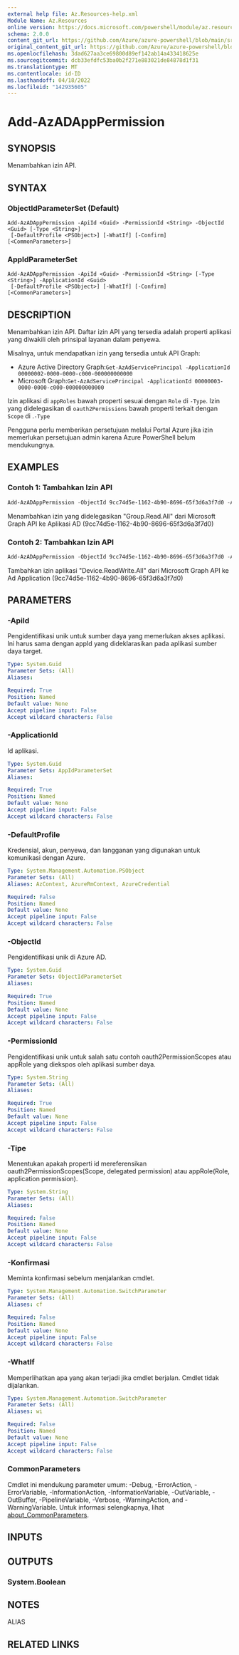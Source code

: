 ```yaml
---
external help file: Az.Resources-help.xml
Module Name: Az.Resources
online version: https://docs.microsoft.com/powershell/module/az.resources/add-azadapppermission
schema: 2.0.0
content_git_url: https://github.com/Azure/azure-powershell/blob/main/src/Resources/Resources/help/Add-AzADAppPermission.md
original_content_git_url: https://github.com/Azure/azure-powershell/blob/main/src/Resources/Resources/help/Add-AzADAppPermission.md
ms.openlocfilehash: 3dad627aa3ce69800d89ef142ab14a433418625e
ms.sourcegitcommit: dcb33efdfc53ba0b2f271e883021de84878d1f31
ms.translationtype: MT
ms.contentlocale: id-ID
ms.lasthandoff: 04/18/2022
ms.locfileid: "142935605"
---
```

# Add-AzADAppPermission

## SYNOPSIS
Menambahkan izin API.

## SYNTAX

### ObjectIdParameterSet (Default)
```
Add-AzADAppPermission -ApiId <Guid> -PermissionId <String> -ObjectId <Guid> [-Type <String>]
 [-DefaultProfile <PSObject>] [-WhatIf] [-Confirm] [<CommonParameters>]
```

### AppIdParameterSet
```
Add-AzADAppPermission -ApiId <Guid> -PermissionId <String> [-Type <String>] -ApplicationId <Guid>
 [-DefaultProfile <PSObject>] [-WhatIf] [-Confirm] [<CommonParameters>]
```

## DESCRIPTION
Menambahkan izin API.
Daftar izin API yang tersedia adalah properti aplikasi yang diwakili oleh prinsipal layanan dalam penyewa.

Misalnya, untuk mendapatkan izin yang tersedia untuk API Graph:
* Azure Active Directory Graph:`Get-AzAdServicePrincipal -ApplicationId 00000002-0000-0000-c000-000000000000`
* Microsoft Graph:`Get-AzAdServicePrincipal -ApplicationId 00000003-0000-0000-c000-000000000000`

Izin aplikasi di `appRoles` bawah properti sesuai dengan `Role` di `-Type`.
Izin yang didelegasikan di `oauth2Permissions` bawah properti terkait dengan `Scope` di .`-Type`

Pengguna perlu memberikan persetujuan melalui Portal Azure jika izin memerlukan persetujuan admin karena Azure PowerShell belum mendukungnya.

## EXAMPLES

### Contoh 1: Tambahkan Izin API
```powershell
Add-AzADAppPermission -ObjectId 9cc74d5e-1162-4b90-8696-65f3d6a3f7d0 -ApiId 00000003-0000-0000-c000-000000000000 -PermissionId 5f8c59db-677d-491f-a6b8-5f174b11ec1d
```

Menambahkan izin yang didelegasikan "Group.Read.All" dari Microsoft Graph API ke Aplikasi AD (9cc74d5e-1162-4b90-8696-65f3d6a3f7d0)

### Contoh 2: Tambahkan Izin API
```powershell
Add-AzADAppPermission -ObjectId 9cc74d5e-1162-4b90-8696-65f3d6a3f7d0 -ApiId 00000003-0000-0000-c000-000000000000 -PermissionId 1138cb37-bd11-4084-a2b7-9f71582aeddb -Type Role
```

Tambahkan izin aplikasi "Device.ReadWrite.All" dari Microsoft Graph API ke Ad Application (9cc74d5e-1162-4b90-8696-65f3d6a3f7d0)

## PARAMETERS

### -ApiId
Pengidentifikasi unik untuk sumber daya yang memerlukan akses aplikasi.
Ini harus sama dengan appId yang dideklarasikan pada aplikasi sumber daya target.

```yaml
Type: System.Guid
Parameter Sets: (All)
Aliases:

Required: True
Position: Named
Default value: None
Accept pipeline input: False
Accept wildcard characters: False
```

### -ApplicationId
Id aplikasi.

```yaml
Type: System.Guid
Parameter Sets: AppIdParameterSet
Aliases:

Required: True
Position: Named
Default value: None
Accept pipeline input: False
Accept wildcard characters: False
```

### -DefaultProfile
Kredensial, akun, penyewa, dan langganan yang digunakan untuk komunikasi dengan Azure.

```yaml
Type: System.Management.Automation.PSObject
Parameter Sets: (All)
Aliases: AzContext, AzureRmContext, AzureCredential

Required: False
Position: Named
Default value: None
Accept pipeline input: False
Accept wildcard characters: False
```

### -ObjectId
Pengidentifikasi unik di Azure AD.

```yaml
Type: System.Guid
Parameter Sets: ObjectIdParameterSet
Aliases:

Required: True
Position: Named
Default value: None
Accept pipeline input: False
Accept wildcard characters: False
```

### -PermissionId
Pengidentifikasi unik untuk salah satu contoh oauth2PermissionScopes atau appRole yang diekspos oleh aplikasi sumber daya.

```yaml
Type: System.String
Parameter Sets: (All)
Aliases:

Required: True
Position: Named
Default value: None
Accept pipeline input: False
Accept wildcard characters: False
```

### -Tipe
Menentukan apakah properti id mereferensikan oauth2PermissionScopes(Scope, delegated permission) atau appRole(Role, application permission).

```yaml
Type: System.String
Parameter Sets: (All)
Aliases:

Required: False
Position: Named
Default value: None
Accept pipeline input: False
Accept wildcard characters: False
```

### -Konfirmasi
Meminta konfirmasi sebelum menjalankan cmdlet.

```yaml
Type: System.Management.Automation.SwitchParameter
Parameter Sets: (All)
Aliases: cf

Required: False
Position: Named
Default value: None
Accept pipeline input: False
Accept wildcard characters: False
```

### -WhatIf
Memperlihatkan apa yang akan terjadi jika cmdlet berjalan.
Cmdlet tidak dijalankan.

```yaml
Type: System.Management.Automation.SwitchParameter
Parameter Sets: (All)
Aliases: wi

Required: False
Position: Named
Default value: None
Accept pipeline input: False
Accept wildcard characters: False
```

### CommonParameters
Cmdlet ini mendukung parameter umum: -Debug, -ErrorAction, -ErrorVariable, -InformationAction, -InformationVariable, -OutVariable, -OutBuffer, -PipelineVariable, -Verbose, -WarningAction, and -WarningVariable. Untuk informasi selengkapnya, lihat [about_CommonParameters](http://go.microsoft.com/fwlink/?LinkID=113216).

## INPUTS

## OUTPUTS

### System.Boolean

## NOTES

ALIAS

## RELATED LINKS
